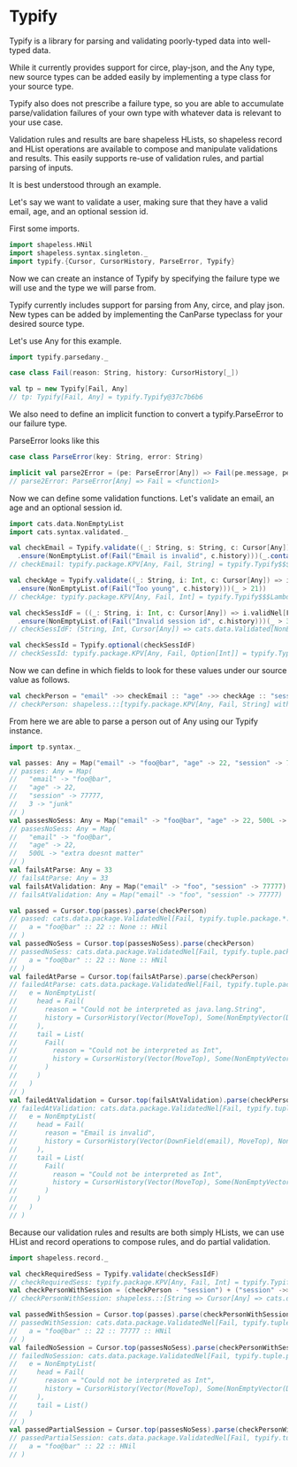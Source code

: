 # Typify

Typify is a library for parsing and validating poorly-typed data into well-typed data.

While it currently provides support for circe, play-json, and the Any type,
new source types can be added easily by implementing a type class for your source type.

Typify also does not prescribe a failure type, so you are able to accumulate parse/validation
failures of your own type with whatever data is relevant to your use case.

Validation rules and results are bare shapeless HLists, so shapeless record and HList
operations are available to compose and manipulate validations and results. This easily
supports re-use of validation rules, and partial parsing of inputs.

It is best understood through an example.

Let's say we want to validate a user, making sure that they have a valid email, age,
and an optional session id.

First some imports.

```scala
import shapeless.HNil
import shapeless.syntax.singleton._
import typify.{Cursor, CursorHistory, ParseError, Typify}
```

Now we can create an instance of Typify  by specifying the failure type we will use and
the type we will parse from.

Typify currently includes support for parsing from Any, circe, and play json.
New types can be added by implementing the CanParse typeclass for your desired source type.

Let's use Any for this example.

```scala
import typify.parsedany._

case class Fail(reason: String, history: CursorHistory[_])

val tp = new Typify[Fail, Any]
// tp: Typify[Fail, Any] = typify.Typify@37c7b6b6
```

We also need to define an implicit function to convert a typify.ParseError to our failure type.

ParseError looks like this

```scala
case class ParseError(key: String, error: String)
```

```scala
implicit val parse2Error = (pe: ParseError[Any]) => Fail(pe.message, pe.cursor.history)
// parse2Error: ParseError[Any] => Fail = <function1>
```

Now we can define some validation functions.
Let's validate an email, an age and an optional session id.

```scala
import cats.data.NonEmptyList
import cats.syntax.validated._

val checkEmail = Typify.validate((_: String, s: String, c: Cursor[Any]) => s.validNel[Fail]
  .ensure(NonEmptyList.of(Fail("Email is invalid", c.history)))(_.contains("@")))
// checkEmail: typify.package.KPV[Any, Fail, String] = typify.Typify$$$Lambda$24045/0x00000008038d0000@5137b660

val checkAge = Typify.validate((_: String, i: Int, c: Cursor[Any]) => i.validNel[Fail]
  .ensure(NonEmptyList.of(Fail("Too young", c.history)))(_ > 21))
// checkAge: typify.package.KPV[Any, Fail, Int] = typify.Typify$$$Lambda$24045/0x00000008038d0000@6d67f97

val checkSessIdF = ((_: String, i: Int, c: Cursor[Any]) => i.validNel[Fail]
  .ensure(NonEmptyList.of(Fail("Invalid session id", c.history)))(_ > 3000))
// checkSessIdF: (String, Int, Cursor[Any]) => cats.data.Validated[NonEmptyList[Fail], Int] = <function3>

val checkSessId = Typify.optional(checkSessIdF)
// checkSessId: typify.package.KPV[Any, Fail, Option[Int]] = typify.Typify$$$Lambda$24046/0x00000008038d03d0@32befbf6
```

Now we can define in which fields to look for these values under our source value as follows.

```scala
val checkPerson = "email" ->> checkEmail :: "age" ->> checkAge :: "session" ->> checkSessId :: HNil
// checkPerson: shapeless.::[typify.package.KPV[Any, Fail, String] with shapeless.labelled.KeyTag["email", typify.package.KPV[Any, Fail, String]], shapeless.::[typify.package.KPV[Any, Fail, Int] with shapeless.labelled.KeyTag["age", typify.package.KPV[Any, Fail, Int]], shapeless.::[typify.package.KPV[Any, Fail, Option[Int]] with shapeless.labelled.KeyTag["session", typify.package.KPV[Any, Fail, Option[Int]]], HNil]]] = typify.Typify$$$Lambda$24045/0x00000008038d0000@5137b660 :: typify.Typify$$$Lambda$24045/0x00000008038d0000@6d67f97 :: typify.Typify$$$Lambda$24046/0x00000008038d03d0@32befbf6 :: HNil
```

From here we are able to parse a person out of Any using our Typify instance.

```scala
import tp.syntax._

val passes: Any = Map("email" -> "foo@bar", "age" -> 22, "session" -> 77777, 3 -> "junk")
// passes: Any = Map(
//   "email" -> "foo@bar",
//   "age" -> 22,
//   "session" -> 77777,
//   3 -> "junk"
// )
val passesNoSess: Any = Map("email" -> "foo@bar", "age" -> 22, 500L -> "extra doesnt matter")
// passesNoSess: Any = Map(
//   "email" -> "foo@bar",
//   "age" -> 22,
//   500L -> "extra doesnt matter"
// )
val failsAtParse: Any = 33
// failsAtParse: Any = 33
val failsAtValidation: Any = Map("email" -> "foo", "session" -> 77777)
// failsAtValidation: Any = Map("email" -> "foo", "session" -> 77777)

val passed = Cursor.top(passes).parse(checkPerson)
// passed: cats.data.package.ValidatedNel[Fail, typify.tuple.package.*:[typify.record.package.->>["email", String], typify.tuple.package.*:[typify.record.package.->>["age", Int], typify.tuple.package.*:[typify.record.package.->>["session", Option[Int]], typify.tuple.package.EmptyTuple]]]] = Valid(
//   a = "foo@bar" :: 22 :: None :: HNil
// )
val passedNoSess = Cursor.top(passesNoSess).parse(checkPerson)
// passedNoSess: cats.data.package.ValidatedNel[Fail, typify.tuple.package.*:[typify.record.package.->>["email", String], typify.tuple.package.*:[typify.record.package.->>["age", Int], typify.tuple.package.*:[typify.record.package.->>["session", Option[Int]], typify.tuple.package.EmptyTuple]]]] = Valid(
//   a = "foo@bar" :: 22 :: None :: HNil
// )
val failedAtParse = Cursor.top(failsAtParse).parse(checkPerson)
// failedAtParse: cats.data.package.ValidatedNel[Fail, typify.tuple.package.*:[typify.record.package.->>["email", String], typify.tuple.package.*:[typify.record.package.->>["age", Int], typify.tuple.package.*:[typify.record.package.->>["session", Option[Int]], typify.tuple.package.EmptyTuple]]]] = Invalid(
//   e = NonEmptyList(
//     head = Fail(
//       reason = "Could not be interpreted as java.lang.String",
//       history = CursorHistory(Vector(MoveTop), Some(NonEmptyVector(DownField(email))))
//     ),
//     tail = List(
//       Fail(
//         reason = "Could not be interpreted as Int",
//         history = CursorHistory(Vector(MoveTop), Some(NonEmptyVector(DownField(age))))
//       )
//     )
//   )
// )
val failedAtValidation = Cursor.top(failsAtValidation).parse(checkPerson)
// failedAtValidation: cats.data.package.ValidatedNel[Fail, typify.tuple.package.*:[typify.record.package.->>["email", String], typify.tuple.package.*:[typify.record.package.->>["age", Int], typify.tuple.package.*:[typify.record.package.->>["session", Option[Int]], typify.tuple.package.EmptyTuple]]]] = Invalid(
//   e = NonEmptyList(
//     head = Fail(
//       reason = "Email is invalid",
//       history = CursorHistory(Vector(DownField(email), MoveTop), None)
//     ),
//     tail = List(
//       Fail(
//         reason = "Could not be interpreted as Int",
//         history = CursorHistory(Vector(MoveTop), Some(NonEmptyVector(DownField(age))))
//       )
//     )
//   )
// )
```

Because our validation rules and results are both simply HLists, we can use HList and record
operations to compose rules, and do partial validation.

```scala
import shapeless.record._

val checkRequiredSess = Typify.validate(checkSessIdF)
// checkRequiredSess: typify.package.KPV[Any, Fail, Int] = typify.Typify$$$Lambda$24045/0x00000008038d0000@729b81fe
val checkPersonWithSession = (checkPerson - "session") + ("session" ->> checkRequiredSess)
// checkPersonWithSession: shapeless.::[String => Cursor[Any] => cats.data.Validated[NonEmptyList[Fail], String] with shapeless.labelled.KeyTag["email", String => Cursor[Any] => cats.data.Validated[NonEmptyList[Fail], String]], shapeless.::[String => Cursor[Any] => cats.data.Validated[NonEmptyList[Fail], Int] with shapeless.labelled.KeyTag["age", String => Cursor[Any] => cats.data.Validated[NonEmptyList[Fail], Int]], shapeless.::[String => Cursor[Any] => cats.data.Validated[NonEmptyList[Fail], Int] with shapeless.labelled.KeyTag["session", String => Cursor[Any] => cats.data.Validated[NonEmptyList[Fail], Int]], HNil]]] = typify.Typify$$$Lambda$24045/0x00000008038d0000@5137b660 :: typify.Typify$$$Lambda$24045/0x00000008038d0000@6d67f97 :: typify.Typify$$$Lambda$24045/0x00000008038d0000@729b81fe :: HNil

val passedWithSession = Cursor.top(passes).parse(checkPersonWithSession)
// passedWithSession: cats.data.package.ValidatedNel[Fail, typify.tuple.package.*:[typify.record.package.->>["email", String], typify.tuple.package.*:[typify.record.package.->>["age", Int], typify.tuple.package.*:[typify.record.package.->>["session", Int], typify.tuple.package.EmptyTuple]]]] = Valid(
//   a = "foo@bar" :: 22 :: 77777 :: HNil
// )
val failedNoSession = Cursor.top(passesNoSess).parse(checkPersonWithSession)
// failedNoSession: cats.data.package.ValidatedNel[Fail, typify.tuple.package.*:[typify.record.package.->>["email", String], typify.tuple.package.*:[typify.record.package.->>["age", Int], typify.tuple.package.*:[typify.record.package.->>["session", Int], typify.tuple.package.EmptyTuple]]]] = Invalid(
//   e = NonEmptyList(
//     head = Fail(
//       reason = "Could not be interpreted as Int",
//       history = CursorHistory(Vector(MoveTop), Some(NonEmptyVector(DownField(session))))
//     ),
//     tail = List()
//   )
// )
val passedPartialSession = Cursor.top(passesNoSess).parse(checkPersonWithSession - "session")
// passedPartialSession: cats.data.package.ValidatedNel[Fail, typify.tuple.package.*:[typify.record.package.->>["email", String], typify.tuple.package.*:[typify.record.package.->>["age", Int], typify.tuple.package.EmptyTuple]]] = Valid(
//   a = "foo@bar" :: 22 :: HNil
// )
```
